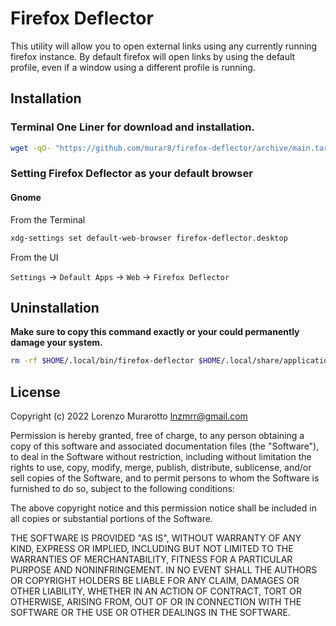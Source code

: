 # Firefox Deflector

This utility will allow you to open external links using any currently running firefox instance. By default firefox will open links by using the default profile, even if a window using a different profile is running.

## Installation

### Terminal One Liner for download and installation.

```bash
wget -qO- "https://github.com/murar8/firefox-deflector/archive/main.tar.gz" | tar xvz --transform 's/firefox-deflector-main/.firefox-deflector/' -C $HOME -- && $HOME/.firefox-deflector/install.sh
```

### Setting Firefox Deflector as your default browser

#### Gnome

From the Terminal

```bash
xdg-settings set default-web-browser firefox-deflector.desktop
```

From the UI

`Settings` -> `Default Apps` -> `Web` -> `Firefox Deflector`

## Uninstallation

**Make sure to copy this command exactly or your could permanently damage your system.**

```bash
rm -rf $HOME/.local/bin/firefox-deflector $HOME/.local/share/applications/firefox-deflector.desktop $HOME/.firefox-deflector
```

## License

Copyright (c) 2022 Lorenzo Murarotto <lnzmrr@gmail.com>

Permission is hereby granted, free of charge, to any person
obtaining a copy of this software and associated documentation
files (the "Software"), to deal in the Software without
restriction, including without limitation the rights to use,
copy, modify, merge, publish, distribute, sublicense, and/or sell
copies of the Software, and to permit persons to whom the
Software is furnished to do so, subject to the following
conditions:

The above copyright notice and this permission notice shall be
included in all copies or substantial portions of the Software.

THE SOFTWARE IS PROVIDED "AS IS", WITHOUT WARRANTY OF ANY KIND,
EXPRESS OR IMPLIED, INCLUDING BUT NOT LIMITED TO THE WARRANTIES
OF MERCHANTABILITY, FITNESS FOR A PARTICULAR PURPOSE AND
NONINFRINGEMENT. IN NO EVENT SHALL THE AUTHORS OR COPYRIGHT
HOLDERS BE LIABLE FOR ANY CLAIM, DAMAGES OR OTHER LIABILITY,
WHETHER IN AN ACTION OF CONTRACT, TORT OR OTHERWISE, ARISING
FROM, OUT OF OR IN CONNECTION WITH THE SOFTWARE OR THE USE OR
OTHER DEALINGS IN THE SOFTWARE.
